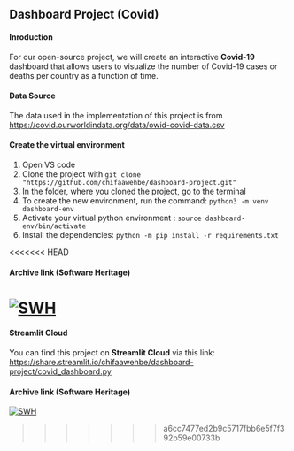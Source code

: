 ## Dashboard Project (Covid)
#### Inroduction
For our open-source project, we will create an interactive **Covid-19** dashboard that allows users to visualize the number of Covid-19 cases or deaths per country as a function of time.

#### Data Source
The data used in the implementation of this project is from https://covid.ourworldindata.org/data/owid-covid-data.csv



#### Create the virtual environment
1. Open VS code
1. Clone the project with `git clone "https://github.com/chifaawehbe/dashboard-project.git"`
1. In the folder, where you cloned the project, go to the terminal 
1. To create the new environment, run the command: `python3 -m venv dashboard-env` 
1. Activate your virtual python environment : `source dashboard-env/bin/activate` 
1. Install the dependencies: `python -m pip install -r requirements.txt`

<<<<<<< HEAD
#### Archive link (Software Heritage)
[![SWH](https://archive.softwareheritage.org/badge/swh:1:dir:ddd368c6fcac5444df2484f9f8e1cfb7284374e6/)](https://archive.softwareheritage.org/swh:1:dir:ddd368c6fcac5444df2484f9f8e1cfb7284374e6;origin=https://github.com/chifaawehbe/dashboard-project;visit=swh:1:snp:d14c022645a7a3093a613c0039efa24f4d1bbcf4;anchor=swh:1:rev:e4fee1f836b3d4bc24d2be5dd207ecc72cbf1f22)
=======
#### Streamlit Cloud
You can find this project on **Streamlit Cloud** via this link:
https://share.streamlit.io/chifaawehbe/dashboard-project/covid_dashboard.py 

#### Archive link (Software Heritage)
[![SWH](https://archive.softwareheritage.org/badge/swh:1:dir:ddd368c6fcac5444df2484f9f8e1cfb7284374e6/)](https://archive.softwareheritage.org/swh:1:dir:ddd368c6fcac5444df2484f9f8e1cfb7284374e6;origin=https://github.com/chifaawehbe/dashboard-project;visit=swh:1:snp:d14c022645a7a3093a613c0039efa24f4d1bbcf4;anchor=swh:1:rev:e4fee1f836b3d4bc24d2be5dd207ecc72cbf1f22)


>>>>>>> a6cc7477ed2b9c5717fbb6e5f7f392b59e00733b
